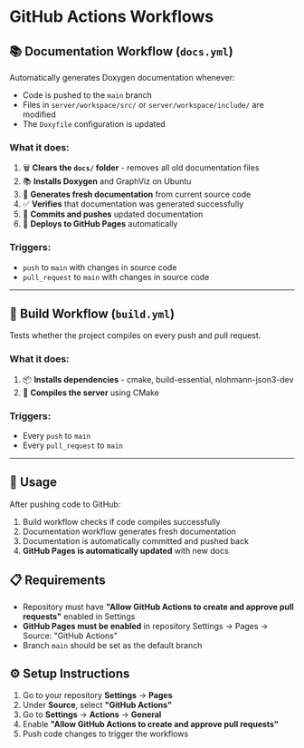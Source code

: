# GitHub Actions Workflows

## 📚 Documentation Workflow (`docs.yml`)

Automatically generates Doxygen documentation whenever:
- Code is pushed to the `main` branch
- Files in `server/workspace/src/` or `server/workspace/include/` are modified
- The `Doxyfile` configuration is updated

### What it does:
1. 🗑️ **Clears the `docs/` folder** - removes all old documentation files
2. 📚 **Installs Doxygen** and GraphViz on Ubuntu 
3. 🔨 **Generates fresh documentation** from current source code
4. ✅ **Verifies** that documentation was generated successfully
5. 💾 **Commits and pushes** updated documentation
6. 🚀 **Deploys to GitHub Pages** automatically

### Triggers:
- `push` to `main` with changes in source code
- `pull_request` to `main` with changes in source code

---

## 🔨 Build Workflow (`build.yml`)

Tests whether the project compiles on every push and pull request.

### What it does:
1. 📦 **Installs dependencies** - cmake, build-essential, nlohmann-json3-dev
2. 🔨 **Compiles the server** using CMake

### Triggers:
- Every `push` to `main`
- Every `pull_request` to `main`

---

## 🚀 Usage

After pushing code to GitHub:
1. Build workflow checks if code compiles successfully
2. Documentation workflow generates fresh documentation
3. Documentation is automatically committed and pushed back
4. **GitHub Pages is automatically updated** with new docs

## 📋 Requirements

- Repository must have **"Allow GitHub Actions to create and approve pull requests"** enabled in Settings
- **GitHub Pages must be enabled** in repository Settings → Pages → Source: "GitHub Actions"
- Branch `main` should be set as the default branch

## ⚙️ Setup Instructions

1. Go to your repository **Settings** → **Pages**
2. Under **Source**, select **"GitHub Actions"**
3. Go to **Settings** → **Actions** → **General**
4. Enable **"Allow GitHub Actions to create and approve pull requests"**
5. Push code changes to trigger the workflows
